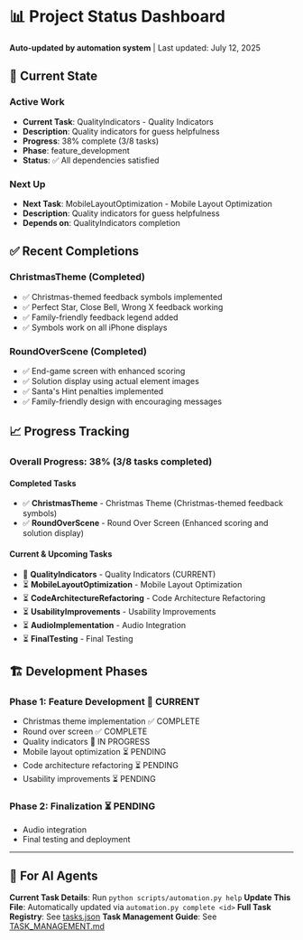 # 📊 Project Status Dashboard

**Auto-updated by automation system** | Last updated: July 12, 2025

## 🎯 Current State

### **Active Work**
- **Current Task**: QualityIndicators - Quality Indicators
- **Description**: Quality indicators for guess helpfulness
- **Progress**: 38% complete (3/8 tasks)
- **Phase**: feature_development
- **Status**: ✅ All dependencies satisfied

### **Next Up**
- **Next Task**: MobileLayoutOptimization - Mobile Layout Optimization
- **Description**: Quality indicators for guess helpfulness
- **Depends on**: QualityIndicators completion

## ✅ Recent Completions

### **ChristmasTheme** (Completed)
- ✅ Christmas-themed feedback symbols implemented
- ✅ Perfect Star, Close Bell, Wrong X feedback working
- ✅ Family-friendly feedback legend added
- ✅ Symbols work on all iPhone displays

### **RoundOverScene** (Completed)
- ✅ End-game screen with enhanced scoring
- ✅ Solution display using actual element images
- ✅ Santa's Hint penalties implemented
- ✅ Family-friendly design with encouraging messages

## 📈 Progress Tracking

### **Overall Progress**: 38% (3/8 tasks completed)

#### **Completed Tasks**
- ✅ **ChristmasTheme** - Christmas Theme (Christmas-themed feedback symbols)
- ✅ **RoundOverScene** - Round Over Screen (Enhanced scoring and solution display)

#### **Current & Upcoming Tasks**
- 🔄 **QualityIndicators** - Quality Indicators (CURRENT) 
- ⏳ **MobileLayoutOptimization** - Mobile Layout Optimization
- ⏳ **CodeArchitectureRefactoring** - Code Architecture Refactoring
- ⏳ **UsabilityImprovements** - Usability Improvements
- ⏳ **AudioImplementation** - Audio Integration
- ⏳ **FinalTesting** - Final Testing

## 🏗️ Development Phases

### **Phase 1: Feature Development** 🔄 CURRENT
- Christmas theme implementation ✅ COMPLETE
- Round over screen ✅ COMPLETE
- Quality indicators 🔄 IN PROGRESS
- Mobile layout optimization ⏳ PENDING
- Code architecture refactoring ⏳ PENDING
- Usability improvements ⏳ PENDING

### **Phase 2: Finalization** ⏳ PENDING
- Audio integration
- Final testing and deployment

---

## 🤖 For AI Agents

**Current Task Details**: Run `python scripts/automation.py help`
**Update This File**: Automatically updated via `automation.py complete <id>`
**Full Task Registry**: See [tasks.json](tasks.json)
**Task Management Guide**: See [TASK_MANAGEMENT.md](TASK_MANAGEMENT.md)
